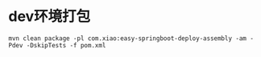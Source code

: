 # dev环境打包
```shell
mvn clean package -pl com.xiao:easy-springboot-deploy-assembly -am -Pdev -DskipTests -f pom.xml
```